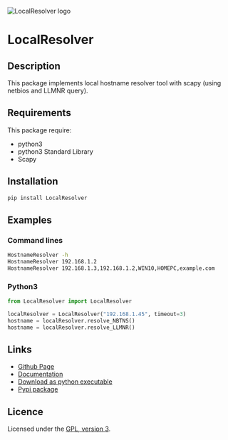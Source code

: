 ![LocalResolver logo](https://mauricelambert.github.io/info/python/code/LocalResolver_small.png "LocalResolver logo")

# LocalResolver

## Description

This package implements local hostname resolver tool with scapy (using netbios and LLMNR query).

## Requirements

This package require: 

 - python3
 - python3 Standard Library
 - Scapy

## Installation

```bash
pip install LocalResolver 
```

## Examples

### Command lines

```bash
HostnameResolver -h
HostnameResolver 192.168.1.2
HostnameResolver 192.168.1.3,192.168.1.2,WIN10,HOMEPC,example.com
```

### Python3

```python
from LocalResolver import LocalResolver

localResolver = LocalResolver("192.168.1.45", timeout=3)
hostname = localResolver.resolve_NBTNS()
hostname = localResolver.resolve_LLMNR()
```

## Links

 - [Github Page](https://github.com/mauricelambert/LocalResolver)
 - [Documentation](https://mauricelambert.github.io/info/python/code/LocalResolver.html)
 - [Download as python executable](https://mauricelambert.github.io/info/python/code/LocalResolver.pyz)
 - [Pypi package](https://pypi.org/project/LocalResolver/)

## Licence

Licensed under the [GPL, version 3](https://www.gnu.org/licenses/).
